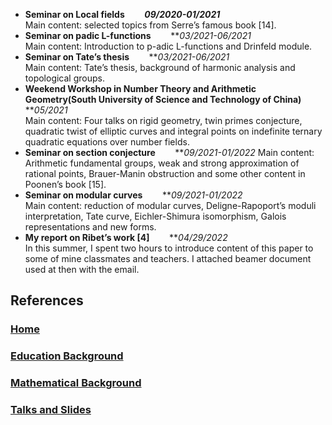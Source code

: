 - **Seminar on Local fields**                          &#160;&#160;&#160;&#160;&#160;&#160;  **_09/2020-01/2021_**  
Main content: selected topics from Serre’s famous book [14].
- **Seminar on padic L-functions**               &#160;&#160;&#160;&#160;&#160;&#160;          **_03/2021-06/2021_  
Main content: Introduction to p-adic L-functions and Drinfeld module.
- **Seminar on Tate’s thesis**                       &#160;&#160;&#160;&#160;&#160;&#160;         **_03/2021-06/2021_  
Main content: Tate’s thesis, background of harmonic analysis and topological groups.
- **Weekend Workshop in Number Theory and Arithmetic Geometry(South University of Science and Technology of China)**                  &#160;&#160;&#160;&#160;&#160;&#160;            **_05/2021_  
Main content: Four talks on rigid geometry, twin primes conjecture, quadratic twist of elliptic curves and integral points on indefinite ternary quadratic equations over number fields.
- **Seminar on section conjecture**                &#160;&#160;&#160;&#160;&#160;&#160;      **_09/2021-01/2022_ 
 Main content: Arithmetic fundamental groups, weak and strong approximation of rational points, Brauer-Manin obstruction and some other content in Poonen’s book [15].
- **Seminar on modular curves**              &#160;&#160;&#160;&#160;&#160;&#160;          **_09/2021-01/2022_  
Main content: reduction of modular curves, Deligne-Rapoport’s moduli interpretation, Tate curve, Eichler-Shimura isomorphism, Galois representations and new forms.
- **My report on Ribet’s work [4]**            &#160;&#160;&#160;&#160;&#160;&#160;        **_04/29/2022_      
In this summer, I spent two hours to introduce content of this paper to some of mine classmates and teachers. I attached beamer document used at then with the email.

## References






### [Home](https://ym-tang.github.io/Home/)
### [Education Background](https://ym-tang.github.io/Educational-Background/)
### [Mathematical Background](https://ym-tang.github.io/Mathematical-Background/)
### [Talks and Slides](https://ym-tang.github.io/Talks-and-Slides/)
